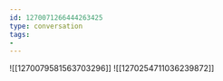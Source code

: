 ```yaml
---
id: 1270071266444263425
type: conversation
tags:
- 
---
```

![[1270079581563703296]]
![[1270254711036239872]]

